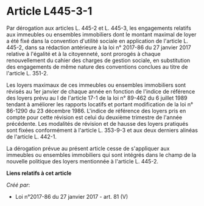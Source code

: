 # Article L445-3-1

Par dérogation aux articles L. 445-2 et L. 445-3, les engagements relatifs aux immeubles ou ensembles immobiliers dont le
montant maximal de loyer a été fixé dans la convention d'utilité sociale en application de l'article L. 445-2, dans sa
rédaction antérieure à la loi n° 2017-86 du 27 janvier 2017 relative à l'égalité et à la citoyenneté, sont prorogés à chaque
renouvellement du cahier des charges de gestion sociale, en substitution des engagements de même nature des conventions
conclues au titre de l'article L. 351-2. 

Les loyers maximaux de ces immeubles ou ensembles immobiliers sont révisés au 1er janvier de chaque année en fonction de
l'indice de référence des loyers prévu au I de l'article 17-1 de la loi n° 89-462 du 6 juillet 1989 tendant à améliorer les
rapports locatifs et portant modification de la loi n° 86-1290 du 23 décembre 1986. L'indice de référence des loyers pris en
compte pour cette révision est celui du deuxième trimestre de l'année précédente. Les modalités de révision et de hausse des
loyers pratiqués sont fixées conformément à l'article L. 353-9-3 et aux deux derniers alinéas de l'article L. 442-1. 

La dérogation prévue au présent article cesse de s'appliquer aux immeubles ou ensembles immobiliers qui sont intégrés dans le
champ de la nouvelle politique des loyers mentionnée à l'article L. 445-2.

**Liens relatifs à cet article**

_Créé par_:

  - Loi n°2017-86 du 27 janvier 2017 - art. 81 (V)
